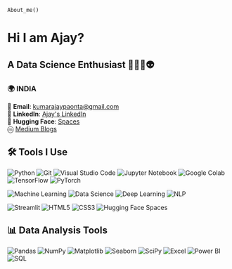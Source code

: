 `About_me()`

# Hi I am Ajay?
## A Data Science Enthusiast 👨🏻‍💻👽

### 🌍 **INDIA** 
📧 **Email**: kumarajaypaonta@gmail.com <br>
🔗 **LinkedIn**: [Ajay's LinkedIn](https://www.linkedin.com/in/ajay-kumar-72ba861b8/) <br>
🤗 **Hugging Face**: [Spaces](https://huggingface.co/musk12) <br>
ⓜ [Medium Blogs](https://medium.com/@kumarajaypaonta)


## 🛠️ Tools I Use

![Python](https://img.shields.io/badge/-Python-3776AB?logo=python&logoColor=white&style=flat-square)
![Git](https://img.shields.io/badge/-Git-F05032?logo=git&logoColor=white&style=flat-square)
![Visual Studio Code](https://img.shields.io/badge/-VS_Code-007ACC?logo=visual-studio-code&logoColor=white&style=flat-square)
![Jupyter Notebook](https://img.shields.io/badge/-Jupyter_Notebook-F37626?logo=jupyter&logoColor=white&style=flat-square)
![Google Colab](https://img.shields.io/badge/-Google%20Colab-F9AB00?logo=google-colab&logoColor=white&style=flat-square)
![TensorFlow](https://img.shields.io/badge/-TensorFlow-FF6F00?logo=tensorflow&logoColor=white&style=flat-square)
![PyTorch](https://img.shields.io/badge/-PyTorch-EE4C2C?logo=pytorch&logoColor=white&style=flat-square)

![Machine Learning](https://img.shields.io/badge/-Machine_Learning-102230?logo=data:image/svg+xml;base64,...&style=flat-square)
![Data Science](https://img.shields.io/badge/-Data_Science-3776AB?style=flat-square&logo=python)
![Deep Learning](https://img.shields.io/badge/-Deep_Learning-3776AB?style=flat-square&logo=tensorflow)
![NLP](https://img.shields.io/badge/-NLP-3776AB?style=flat-square&logo=python)

![Streamlit](https://img.shields.io/badge/-Streamlit-FF4B4B?logo=streamlit&logoColor=white&style=flat-square)
![HTML5](https://img.shields.io/badge/-HTML5-E34F26?logo=html5&logoColor=white&style=flat-square)
![CSS3](https://img.shields.io/badge/-CSS3-1572B6?logo=css3&logoColor=white&style=flat-square)
![Hugging Face Spaces](https://img.shields.io/badge/-Hugging%20Face%20Spaces-FFD700?logo=huggingface&logoColor=black&style=flat-square)

## 📊 Data Analysis Tools

![Pandas](https://img.shields.io/badge/-Pandas-150458?logo=pandas&logoColor=white&style=flat-square)
![NumPy](https://img.shields.io/badge/-NumPy-013243?logo=numpy&logoColor=white&style=flat-square)
![Matplotlib](https://img.shields.io/badge/-Matplotlib-11557C?logo=Matplotlib&logoColor=white&style=flat-square)
![Seaborn](https://img.shields.io/badge/-Seaborn-3776AB?logoColor=white&style=flat-square)
![SciPy](https://img.shields.io/badge/-SciPy-8CAAE6?logo=scipy&logoColor=white&style=flat-square)
![Excel](https://img.shields.io/badge/-Excel-217346?logo=microsoft-excel&logoColor=white&style=flat-square)
![Power BI](https://img.shields.io/badge/-Power%20BI-F2C811?logo=power-bi&logoColor=black&style=flat-square)
![SQL](https://img.shields.io/badge/-SQL-4479A1?logo=MySQL&logoColor=white&style=flat-square)



 

